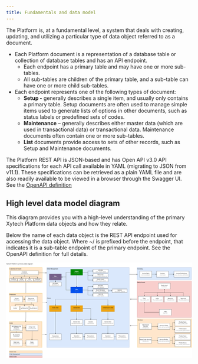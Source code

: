 ```yaml
---
title: Fundamentals and data model
---
```


The Platform is, at a fundamental level, a system that deals with creating, updating, and utilizing a particular type of data object referred to as a document.

-   Each Platform document is a representation of a database table or collection of database tables and has an API endpoint.
    -   Each endpoint has a primary table and may have one or more sub-tables.
    -   All sub-tables are children of the primary table, and a sub-table can have one or more child sub-tables.
-   Each endpoint represents one of the following types of document:
    -   **Setup -** generally describes a single item, and usually only contains a primary table. Setup documents are often used to manage simple items used to generate lists of options in other documents, such as status labels or predefined sets of codes.
    -   **Maintenance** – generally describes either master data (which are used in transactional data) or transactional data. Maintenance documents often contain one or more sub-tables.
    -   **List** documents provide access to sets of other records, such as Setup and Maintenance documents.

The Platform REST API is JSON-based and has Open API v3.0 API specifications for each API call available in YAML (migrating to JSON from v11.1). These specifications can be retrieved as a plain YAML file and are also readily available to be viewed in a browser through the Swagger UI. See the [OpenAPI definition](09.%20OpenAPI%20definition.md)

## High level data model diagram

This diagram provides you with a high-level understanding of the primary Xytech Platform data objects and how they relate.

Below the name of each data object is the REST API endpoint used for accessing the data object. Where ~/ is prefixed before the endpoint, that indicates it is a sub-table endpoint of the primary endpoint. See the OpenAPI definition for full details.


![](../5.%20assets/MediaPulse%20primary%20data%20objects-Summary.drawio.png)